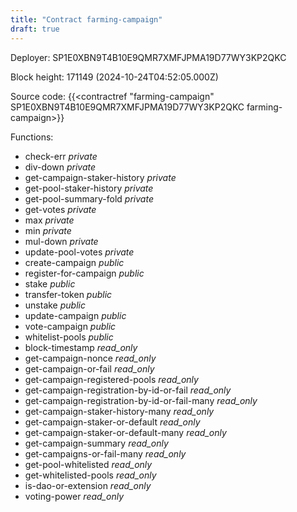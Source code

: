```yaml
---
title: "Contract farming-campaign"
draft: true
---
```

Deployer: SP1E0XBN9T4B10E9QMR7XMFJPMA19D77WY3KP2QKC


 



Block height: 171149 (2024-10-24T04:52:05.000Z)

Source code: {{<contractref "farming-campaign" SP1E0XBN9T4B10E9QMR7XMFJPMA19D77WY3KP2QKC farming-campaign>}}

Functions:

* check-err _private_
* div-down _private_
* get-campaign-staker-history _private_
* get-pool-staker-history _private_
* get-pool-summary-fold _private_
* get-votes _private_
* max _private_
* min _private_
* mul-down _private_
* update-pool-votes _private_
* create-campaign _public_
* register-for-campaign _public_
* stake _public_
* transfer-token _public_
* unstake _public_
* update-campaign _public_
* vote-campaign _public_
* whitelist-pools _public_
* block-timestamp _read_only_
* get-campaign-nonce _read_only_
* get-campaign-or-fail _read_only_
* get-campaign-registered-pools _read_only_
* get-campaign-registration-by-id-or-fail _read_only_
* get-campaign-registration-by-id-or-fail-many _read_only_
* get-campaign-staker-history-many _read_only_
* get-campaign-staker-or-default _read_only_
* get-campaign-staker-or-default-many _read_only_
* get-campaign-summary _read_only_
* get-campaigns-or-fail-many _read_only_
* get-pool-whitelisted _read_only_
* get-whitelisted-pools _read_only_
* is-dao-or-extension _read_only_
* voting-power _read_only_
